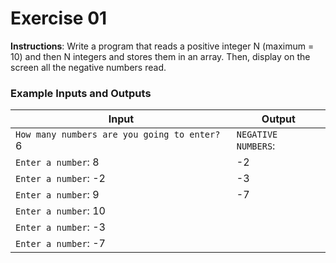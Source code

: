 # Exercise 01
**Instructions**: Write a program that reads a positive integer N (maximum = 10) and then N integers and stores them in an array. Then, display on the screen all the negative numbers read.

### Example Inputs and Outputs

| **Input**                                    | **Output**             |
|----------------------------------------------|------------------------|
| `How many numbers are you going to enter?` 6 | `NEGATIVE NUMBERS`:    |
| `Enter a number`: 8                          | -2                     |
| `Enter a number`: -2                         | -3                     |
| `Enter a number`: 9                          | -7                     |                                                      
| `Enter a number`: 10                         |                        |
| `Enter a number`: -3                         |                        |
| `Enter a number`: -7                         |                        |


